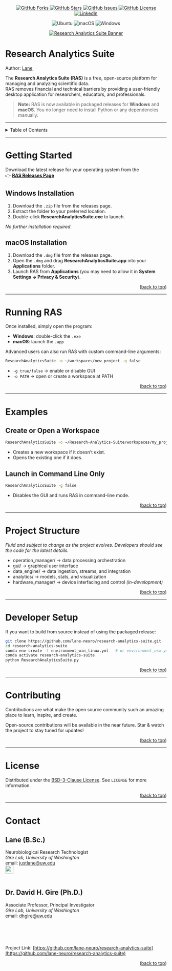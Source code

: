 <a name="readme-top"></a>

<!-- PROJECT SHIELDS -->
<div align="center">
  <p align="center">
    <a href="https://github.com/lane-neuro/research-analytics-suite/network/members">
      <img src="https://img.shields.io/github/forks/lane-neuro/research-analytics-suite.svg?style=for-the-badge" alt="GitHub Forks">
    </a>
    <a href="https://github.com/lane-neuro/research-analytics-suite/stargazers">
      <img src="https://img.shields.io/github/stars/lane-neuro/research-analytics-suite.svg?style=for-the-badge" alt="GitHub Stars">
    </a>
    <a href="https://github.com/lane-neuro/research-analytics-suite/issues">
      <img src="https://img.shields.io/github/issues/lane-neuro/research-analytics-suite.svg?style=for-the-badge" alt="GitHub Issues">
    </a>
    <a href="https://github.com/lane-neuro/research-analytics-suite/blob/main/LICENSE">
      <img src="https://img.shields.io/github/license/lane-neuro/research-analytics-suite.svg?style=for-the-badge" alt="GitHub License">
    </a>
    <a href="https://linkedin.com/in/lane14">
      <img src="https://img.shields.io/badge/-LinkedIn-black.svg?style=for-the-badge&logo=linkedin&colorB=555" alt="LinkedIn">
    </a>
  </p>

![Ubuntu](https://github.com/lane-neuro/research-analytics-suite/actions/workflows/test-ubuntu-latest.yml/badge.svg)
![macOS](https://github.com/lane-neuro/research-analytics-suite/actions/workflows/test-macos-latest.yml/badge.svg)
![Windows](https://github.com/lane-neuro/research-analytics-suite/actions/workflows/test-windows-latest.yml/badge.svg)


  <a href="https://github.com/lane-neuro/research-analytics-suite">
    <img src="research_analytics_suite/gui/assets/images/centered_banner_white_black_text_1200x467.png" alt="Research Analytics Suite Banner" style="max-width: 75%; height: auto;">
  </a>
</div>

<!-- WELCOME -->
# Research Analytics Suite

<p>Author: <a href="#contact">Lane</a></p>

The **Research Analytics Suite (RAS)** is a free, open-source platform for managing and analyzing scientific data.  
RAS removes financial and technical barriers by providing a user-friendly desktop application for researchers, educators, and professionals.

> **Note:** RAS is now available in packaged releases for **Windows** and **macOS**. You no longer need to install Python or any dependencies manually.

---

<!-- TABLE OF CONTENTS -->
<details>
  <summary>Table of Contents</summary>
  <ol>
    <li><a href="#research-analytics-suite">Welcome</a></li>
    <li><a href="#getting-started">Getting Started</a></li>
      <ul>
        <li><a href="#windows-installation">Windows Installation</a></li>
        <li><a href="#macos-installation">macOS Installation</a></li>
      </ul>
    <li><a href="#running-ras">Running RAS</a></li>
    <li><a href="#examples">Examples</a></li>
    <li><a href="#project-structure">Project Structure</a></li>
    <li><a href="#developer-setup">Developer Setup</a></li>
    <li><a href="#contributing">Contributing</a></li>
    <li><a href="#license">License</a></li>
    <li><a href="#contact">Contact</a></li>
  </ol>
</details>

---

<!-- GETTING STARTED -->
# Getting Started

Download the latest release for your operating system from the  
👉 [**RAS Releases Page**](https://github.com/lane-neuro/research-analytics-suite/releases)

## Windows Installation
1. Download the `.zip` file from the releases page.  
2. Extract the folder to your preferred location.  
3. Double-click **ResearchAnalyticsSuite.exe** to launch.  

_No further installation required._

## macOS Installation
1. Download the `.dmg` file from the releases page.  
2. Open the `.dmg` and drag **ResearchAnalyticsSuite.app** into your **Applications** folder.  
3. Launch RAS from **Applications** (you may need to allow it in **System Settings → Privacy & Security**). 

<p align="right">(<a href="#readme-top">back to top</a>)</p> 

---

<!-- RUNNING RAS -->
# Running RAS

Once installed, simply open the program:
- **Windows**: double-click the `.exe`
- **macOS**: launch the `.app`

Advanced users can also run RAS with custom command-line arguments:

   ```sh
   ResearchAnalyticsSuite -o ~/workspaces/new_project -g false
   ```
- `-g true/false` → enable or disable GUI
- `-o PATH` → open or create a workspace at PATH

<p align="right">(<a href="#readme-top">back to top</a>)</p>

---

<!-- EXAMPLES -->
# Examples
## Create or Open a Workspace
   ```sh
   ResearchAnalyticsSuite -o ~/Research-Analytics-Suite/workspaces/my_project
   ```
- Creates a new workspace if it doesn’t exist.
- Opens the existing one if it does.

## Launch in Command Line Only
   ```sh
   ResearchAnalyticsSuite -g false
   ```
- Disables the GUI and runs RAS in command-line mode.

<p align="right">(<a href="#readme-top">back to top</a>)</p>

---

<!-- PROJECT STRUCTURE -->
# Project Structure
<i>Fluid and subject to change as the project evolves. Developers should see the code for the latest details.</i>
- operation_manager/ → data processing orchestration
- gui/ → graphical user interface
- data_engine/ → data ingestion, streams, and integration
- analytics/ → models, stats, and visualization
- hardware_manager/ → device interfacing and control *(in-development)*

<p align="right">(<a href="#readme-top">back to top</a>)</p>

---

<!-- DEVELOPER SETUP -->
# Developer Setup
If you want to build from source instead of using the packaged release:
   ```sh
   git clone https://github.com/lane-neuro/research-analytics-suite.git
   cd research-analytics-suite
   conda env create -f environment_win_linux.yml   # or environment_osx.yml
   conda activate research-analytics-suite
   python ResearchAnalyticsSuite.py
   ```

<p align="right">(<a href="#readme-top">back to top</a>)</p>

---

<!-- CONTRIBUTING -->
# Contributing

Contributions are what make the open source community such an amazing place to learn, inspire, and create. 

Open-source contributions will be available in the near future. Star & watch the project to stay tuned for updates!

<!--
Any contributions you make are **greatly appreciated**.

If you have a suggestion that would make this better, please fork the repo and create a pull request. You can also simply open an issue with the tag "enhancement".
Don't forget to give the project a star! Thanks again!

1. Fork the Project
2. Create your Feature Branch (`git checkout -b feature/AmazingFeature`)
3. Commit your Changes (`git commit -m 'Add some AmazingFeature'`)
4. Push to the Branch (`git push origin feature/AmazingFeature`)
5. Open a Pull Request
-->

<p align="right">(<a href="#readme-top">back to top</a>)</p>

---

<!-- LICENSE -->
# License

Distributed under the [BSD-3-Clause License](https://github.com/lane-neuro/research-analytics-suite/blob/main/LICENSE). See `LICENSE` for more information.

<p align="right">(<a href="#readme-top">back to top</a>)</p>

---

<!-- CONTACT -->
# Contact

## Lane (B.Sc.)
Neurobiological Research Technologist
<br /><i>Gire Lab, University of Washington</i>
<br />email: [justlane@uw.edu](mailto:justlane@uw.edu)
<br /><a href="https://linkedin.com/in/lane14"><img align="center" height="25" src="https://img.shields.io/badge/-LinkedIn-black.svg?style=for-the-badge&logo=linkedin&colorB=555"></a>
<br />
<br />
## Dr. David H. Gire (Ph.D.)
Associate Professor, Principal Investigator
<br /><i>Gire Lab, University of Washington</i>
<br />email: [dhgire@uw.edu](mailto:dhgire@uw.edu)
<br /><a href="https://psych.uw.edu/people/6312"><img align="center" height="15" src="https://uw-s3-cdn.s3.us-west-2.amazonaws.com/wp-content/uploads/sites/230/2023/11/02134822/Wordmark_center_Purple_Hex.png"></a>
<br /><br /><br /><br /><br />Project Link: [https://github.com/lane-neuro/research-analytics-suite](https://github.com/lane-neuro/research-analytics-suite)

<p align="right">(<a href="#readme-top">back to top</a>)</p>

<!-- MARKDOWN LINKS & IMAGES -->
<!-- https://www.markdownguide.org/basic-syntax/#reference-style-links -->
[contributors-shield]: https://img.shields.io/github/contributors/lane-neuro/research-analytics-suite.svg?style=for-the-badge
[contributors-url]: https://github.com/lane-neuro/research-analytics-suite/graphs/contributors
[forks-shield]: https://img.shields.io/github/forks/lane-neuro/research-analytics-suite.svg?style=for-the-badge
[forks-url]: https://github.com/lane-neuro/research-analytics-suite/network/members
[stars-shield]: https://img.shields.io/github/stars/lane-neuro/research-analytics-suite.svg?style=for-the-badge
[stars-url]: https://github.com/lane-neuro/research-analytics-suite/stargazers
[issues-shield]: https://img.shields.io/github/issues/lane-neuro/research-analytics-suite.svg?style=for-the-badge
[issues-url]: https://github.com/lane-neuro/research-analytics-suite/issues
[license-shield]: https://img.shields.io/github/license/lane-neuro/research-analytics-suite.svg?style=for-the-badge
[license-url]: https://github.com/lane-neuro/research-analytics-suite/blob/main/LICENSE
[linkedin-shield]: https://img.shields.io/badge/-LinkedIn-black.svg?style=for-the-badge&logo=linkedin&colorB=555
[linkedin-url]: https://linkedin.com/in/lane14
